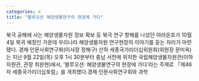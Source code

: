 ```yaml
---
categories: e
title: "블루오션 해양생물연구의 현장에 가다"
---
```

북극 공해에 사는 해양생물자원 정보 확보 등 북극 연구 항해를 나섰던 아라온호가 10월 4일 복귀 예정인 가운데 우리나라 해양생물자원 연구현장의 이야기를 듣는 자리가 마련됐다. 경제·인문사회연구회(이사장 정해구) 산하 세종국가리더십위원회(위원장 문미옥)는 지난 9월 22일(목) 오후 1시 30분부터 충남 서천에 위치한 국립해양생물자원관(이하 자원관, 관장 최완현)에서, ‘블루오션: 해양생물연구의 현장에 가다’라는 주제로 「제46차 세종국가리더십포럼」을 개최했다.경제·인문사회연구회와 과학